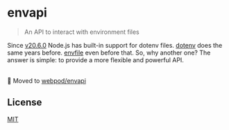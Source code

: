 # envapi
> An API to interact with environment files

Since [v20.6.0](https://nodejs.org/en/blog/release/v20.6.0) Node.js has built-in support for dotenv files. [dotenv](https://www.npmjs.com/package/dotenv) does the same years before. [envfile](https://www.npmjs.com/package/envfile) even before that. So, why another one? The answer is simple: to provide a more flexible and powerful API.
<br/>
<br/>

🔗 Moved to [webpod/envapi](https://github.com/webpod/envapi)

## License
[MIT](./LICENSE)
